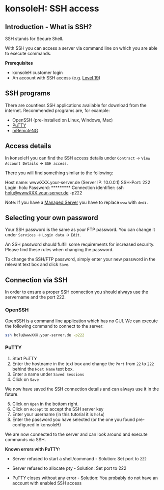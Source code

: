 # konsoleH: SSH access

## Introduction - What is SSH?

SSH stands for Secure Shell.

With SSH you can access a server via command line on which you are able to execute commands.

**Prerequisites**
- konsoleH customer login
- An account with SSH access (e.g. [Level 19](https://www.hetzner.com/webhosting/level-19))

## SSH programs

There are countless SSH applications available for download from the internet. Recommended programs are, for example:

- OpenSSH (pre-installed on Linux, Windows, Mac)
- [PuTTY](https://www.putty.org/)
- [mRemoteNG](https://mremoteng.org/)

## Access details

In konsoleH you can find the SSH access details under `Contract` -> `View Account Details` -> `SSH access`.

There you will find something similar to the following:

Host name: wwwXXX.your-server.de (Server IP: 10.0.0.1)
SSH-Port: 222
Login: holu
Password: *********
Connection identifier: ssh holu@wwwXXX.your-server.de -p222

Note: If you have a [Managed Server](https://www.hetzner.com/managed-server) you have to replace `www` with `dedi`.

## Selecting your own password

Your SSH password is the same as your FTP password. You can change it under `Services` -> `Login data` -> `Edit`.

An SSH password should fulfill some requirements for increased security. Please find these rules when changing the password.

To change the SSH/FTP password, simply enter your new password in the relevant text box and click `Save`.

## Connection via SSH

In order to ensure a proper SSH connection you should always use the servername and the port 222.

### OpenSSH

OpenSSH is a command line application which has no GUI. We can execute the following command to connect to the server:

```bash
ssh holu@wwwXXX.your-server.de -p222
```

### PuTTY

1. Start PuTTY
2. Enter the hostname in the text box and change the `Port` from `22` to `222` behind the `Host Name` text box.
3. Enter a name under `Saved Sessions`
4. Click on `Save`

We now have saved the SSH connection details and can always use it in the future.

5. Click on `Open` in the bottom right.
6. Click on `Accept` to accept the SSH server key
7. Enter your username (in this tutorial it is `holu`)
8. Enter the password you have selected (or the one you found pre-configured in konsoleH)

We are now connected to the server and can look around and execute commands via SSH.

**Known errors with PuTTY:**
- Server refused to start a shell/command
        - Solution: Set port to `222`

- Server refused to allocate pty
        - Solution: Set port to 222

- PuTTY closes without any error
        - Solution: You probably do not have an account with enabled SSH access

